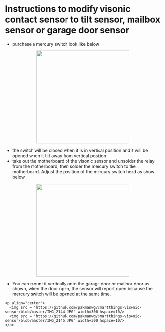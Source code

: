 # Instructions to modify visonic contact sensor to tilt sensor, mailbox sensor or garage door sensor

  - purchase a mercury switch look like below
  
  <p align="center">
    <img src = "https://github.com/pakmanwg/smartthings-visonic-sensor/blob/master/mercury_switch.jpg" width=300 hspace=10/>
  </p> 
  
   - the switch will be closed when it is in vertical position and it will be opened when it tilt away from vertical position.
   - take out the motherboard of the visonic sensor and unsolder the relay from the motherboard, then solder the mercury switch to the motherboard. Adjust the position of the mercury switch head as show below
   
   <p align="center">
     <img src = "https://github.com/pakmanwg/smartthings-visonic-sensor/blob/master/mercury_switch.jpg" width=300 hspace=10/>
   </p> 
   
   - You can mount it vertically onto the garage door or mailbox door as shown, when the door open, the sensor will report open because the mercury switch will be opened at the same time.
   
    <p align="center">
      <img src = "https://github.com/pakmanwg/smartthings-visonic-sensor/blob/master/IMG_2144.JPG" width=300 hspace=10/>
      <img src = "https://github.com/pakmanwg/smartthings-visonic-sensor/blob/master/IMG_2145.JPG" width=300 hspace=10/>
    </p> 
  
  

